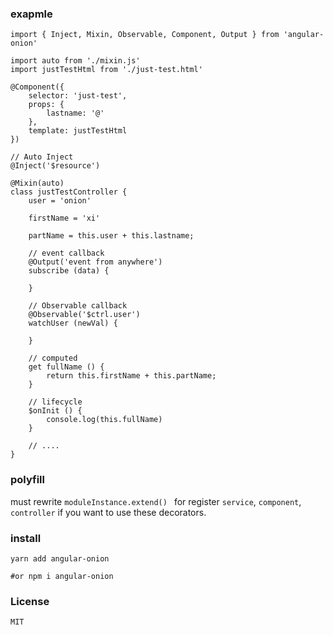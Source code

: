 ### exapmle
```
import { Inject, Mixin, Observable, Component, Output } from 'angular-onion'

import auto from './mixin.js'
import justTestHtml from './just-test.html'

@Component({
    selector: 'just-test',
    props: {
        lastname: '@'
    },
    template: justTestHtml
})

// Auto Inject
@Inject('$resource')

@Mixin(auto)
class justTestController {
    user = 'onion'

    firstName = 'xi'

    partName = this.user + this.lastname;

    // event callback
    @Output('event from anywhere')
    subscribe (data) {

    }

    // Observable callback
    @Observable('$ctrl.user')
    watchUser (newVal) {

    }

    // computed
    get fullName () {
        return this.firstName + this.partName;
    }

    // lifecycle
    $onInit () {
        console.log(this.fullName)
    }

    // ....
}

```

### polyfill

must rewrite `moduleInstance.extend() ` for register `service`, `component`, `controller` if you want to use these decorators.

### install


`yarn add angular-onion`

`#or npm i angular-onion`


### License

`MIT`

